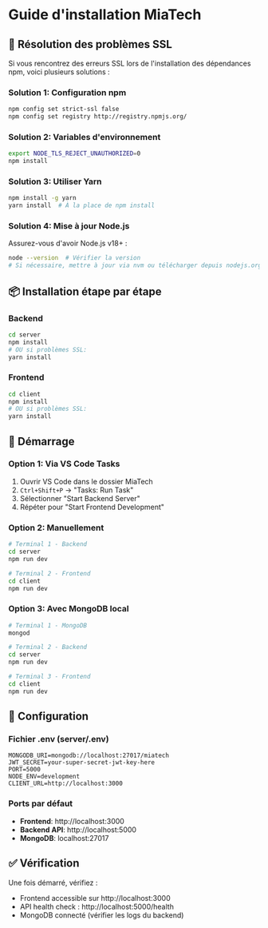 # Guide d'installation MiaTech

## 🚨 Résolution des problèmes SSL

Si vous rencontrez des erreurs SSL lors de l'installation des dépendances npm, voici plusieurs solutions :

### Solution 1: Configuration npm
```bash
npm config set strict-ssl false
npm config set registry http://registry.npmjs.org/
```

### Solution 2: Variables d'environnement
```bash
export NODE_TLS_REJECT_UNAUTHORIZED=0
npm install
```

### Solution 3: Utiliser Yarn
```bash
npm install -g yarn
yarn install  # À la place de npm install
```

### Solution 4: Mise à jour Node.js
Assurez-vous d'avoir Node.js v18+ :
```bash
node --version  # Vérifier la version
# Si nécessaire, mettre à jour via nvm ou télécharger depuis nodejs.org
```

## 📦 Installation étape par étape

### Backend
```bash
cd server
npm install
# OU si problèmes SSL:
yarn install
```

### Frontend
```bash
cd client
npm install
# OU si problèmes SSL:
yarn install
```

## 🚀 Démarrage

### Option 1: Via VS Code Tasks
1. Ouvrir VS Code dans le dossier MiaTech
2. `Ctrl+Shift+P` → "Tasks: Run Task"
3. Sélectionner "Start Backend Server" 
4. Répéter pour "Start Frontend Development"

### Option 2: Manuellement
```bash
# Terminal 1 - Backend
cd server
npm run dev

# Terminal 2 - Frontend  
cd client
npm run dev
```

### Option 3: Avec MongoDB local
```bash
# Terminal 1 - MongoDB
mongod

# Terminal 2 - Backend
cd server
npm run dev

# Terminal 3 - Frontend
cd client  
npm run dev
```

## 🔧 Configuration

### Fichier .env (server/.env)
```env
MONGODB_URI=mongodb://localhost:27017/miatech
JWT_SECRET=your-super-secret-jwt-key-here
PORT=5000
NODE_ENV=development
CLIENT_URL=http://localhost:3000
```

### Ports par défaut
- **Frontend**: http://localhost:3000
- **Backend API**: http://localhost:5000
- **MongoDB**: localhost:27017

## ✅ Vérification
Une fois démarré, vérifiez :
- Frontend accessible sur http://localhost:3000
- API health check : http://localhost:5000/health
- MongoDB connecté (vérifier les logs du backend)